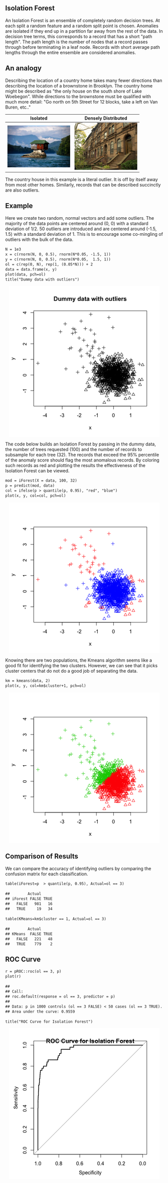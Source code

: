 Isolation Forest
----------------

An Isolation Forest is an ensemble of completely random decision trees.
At each split a random feature and a random split point is chosen.
Anomalies are isolated if they end up in a partition far away from the
rest of the data. In decision tree terms, this corresponds to a record
that has a short "path length". The path length is the number of nodes
that a record passes through before terminating in a leaf node. Records
with short average path lengths through the entire ensemble are
considered anomalies.

An analogy
----------

Describing the location of a country home takes many fewer directions
than describing the location of a brownstone in Brooklyn. The country
home might be described as "the only house on the south shore of Lake
Woebegon". While directions to the brownstone must be qualified with
much more detail: "Go north on 5th Street for 12 blocks, take a left on
Van Buren, etc.."

|Isolated|Densely Distributed|
---------|--------------------
<img src="README_files/figure-markdown_strict/2_river-house.jpg" width="200"/>|<img src="README_files/figure-markdown_strict/Brooklyn-brownstones.jpg" width="200"/>

The country house in this example is a literal outlier. It is off by
itself away from most other homes. Similarly, records that can be
described succinctly are also outliers.

Example
-------

Here we create two random, normal vectors and add some outliers. The
majority of the data points are centered around (0, 0) with a standard
deviation of 1/2. 50 outliers are introduced and are centered around
(-1.5, 1.5) with a standard deviation of 1. This is to encourage some
co-mingling of outliers with the bulk of the data.

    N = 1e3
    x = c(rnorm(N, 0, 0.5), rnorm(N*0.05, -1.5, 1))
    y = c(rnorm(N, 0, 0.5), rnorm(N*0.05,  1.5, 1))
    ol = c(rep(0, N), rep(1, (0.05*N))) + 2
    data = data.frame(x, y)
    plot(data, pch=ol)
    title("Dummy data with outliers")

<img src="README_files/figure-markdown_strict/dummy-data-1.png" style="display: block; margin: auto;" />

The code below builds an Isolation Forest by passing in the dummy data,
the number of trees requested (100) and the number of records to
subsample for each tree (32). The records that exceed the 95% percentile
of the anomaly score should flag the most anomalous records. By coloring
such records as red and plotting the results the effectiveness of the
Isolation Forest can be viewed.

    mod = iForest(X = data, 100, 32)
    p = predict(mod, data)
    col = ifelse(p > quantile(p, 0.95), "red", "blue")
    plot(x, y, col=col, pch=ol)

<img src="README_files/figure-markdown_strict/isofor-1.png" style="display: block; margin: auto;" />

Knowing there are two populations, the Kmeans algorithm seems like a
good fit for identifying the two clusters. However, we can see that it
picks cluster centers that do not do a good job of separating the data.

    km = kmeans(data, 2)
    plot(x, y, col=km$cluster+1, pch=ol)

<img src="README_files/figure-markdown_strict/kmeans-1.png" style="display: block; margin: auto;" />

Comparison of Results
---------------------

We can compare the accuracy of identifying outliers by comparing the
confusion matrix for each classification.

    table(iForest=p  > quantile(p, 0.95), Actual=ol == 3)

    ##        Actual
    ## iForest FALSE TRUE
    ##   FALSE   981   16
    ##   TRUE     19   34

    table(KMeans=km$cluster == 1, Actual=ol == 3)

    ##        Actual
    ## KMeans  FALSE TRUE
    ##   FALSE   221   48
    ##   TRUE    779    2

ROC Curve
---------

    r = pROC::roc(ol == 3, p)
    plot(r)

    ## 
    ## Call:
    ## roc.default(response = ol == 3, predictor = p)
    ## 
    ## Data: p in 1000 controls (ol == 3 FALSE) < 50 cases (ol == 3 TRUE).
    ## Area under the curve: 0.9559

    title("ROC Curve for Isolation Forest")

<img src="README_files/figure-markdown_strict/roc-1.png" style="display: block; margin: auto;" />

